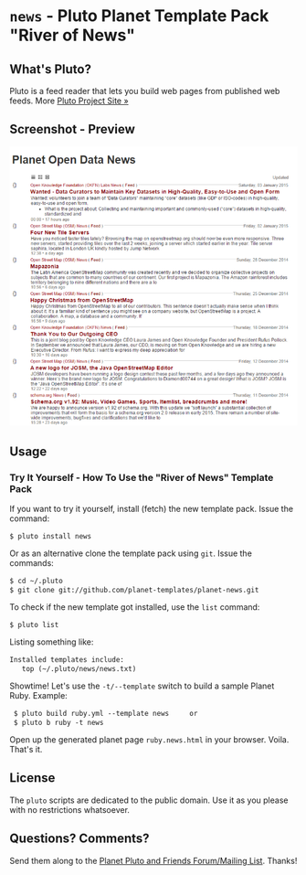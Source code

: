 # `news` -  Pluto Planet Template Pack "River of News"

## What's Pluto?

Pluto is a feed reader that lets you build web pages from published
web feeds. More [Pluto Project Site »](http://feedreader.github.io)

## Screenshot - Preview

![](screenshot.png)


## Usage

### Try It Yourself - How To Use the "River of News" Template Pack

If you want to try it yourself, install (fetch) the new template pack. Issue the command:

    $ pluto install news

Or as an alternative clone the template pack using `git`. Issue the commands:

    $ cd ~/.pluto
    $ git clone git://github.com/planet-templates/planet-news.git

To check if the new template got installed, use the `list` command:

    $ pluto list

Listing something like:

    Installed templates include:
       top (~/.pluto/news/news.txt)

Showtime! Let's use the `-t/--template` switch to build a sample Planet Ruby. Example:

     $ pluto build ruby.yml --template news     or
     $ pluto b ruby -t news

Open up the generated planet page `ruby.news.html` in your browser. Voila. That's it.


## License

The `pluto` scripts are dedicated to the public domain.
Use it as you please with no restrictions whatsoever.

## Questions? Comments?

Send them along to the [Planet Pluto and Friends Forum/Mailing List](http://groups.google.com/group/feedreader).
Thanks!
